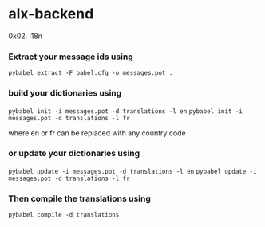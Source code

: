 # alx-backend
0x02. i18n

### Extract your message ids using

`pybabel extract -F babel.cfg -o messages.pot .`


### build your dictionaries using

`pybabel init -i messages.pot -d translations -l en`
`pybabel init -i messages.pot -d translations -l fr`

where en or fr can be replaced with any country code


### or update your dictionaries using

`pybabel update -i messages.pot -d translations -l en`
`pybabel update -i messages.pot -d translations -l fr`

### Then compile the translations using

`pybabel compile -d translations`


